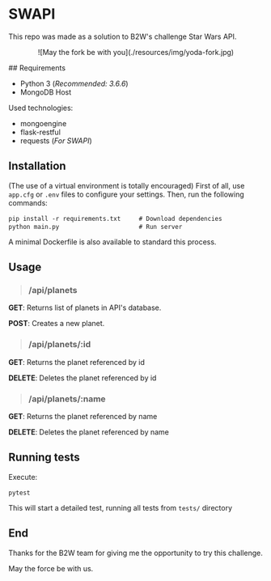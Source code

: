 # SWAPI

This repo was made as a solution to B2W's challenge Star Wars API.
<p align="center">
    ![May the fork be with you](./resources/img/yoda-fork.jpg)
</p>
## Requirements

- Python 3 (*Recommended: 3.6.6*)
- MongoDB Host

Used technologies:

* mongoengine
* flask-restful
* requests (*For SWAPI*)

## Installation

(The use of a virtual environment is totally encouraged)
First of all, use `app.cfg` or `.env` files to configure your settings.
Then, run the following commands:

```
pip install -r requirements.txt     # Download dependencies
python main.py                      # Run server
```

A minimal Dockerfile is also available to standard this process.

## Usage

> ### /api/planets
**GET**: Returns list of planets in API's database.

**POST**: Creates a new planet.

> ### /api/planets/:id
 **GET**: Returns the planet referenced by id

 **DELETE**: Deletes the planet referenced by id

 > ### /api/planets/:name
 **GET**: Returns the planet referenced by name

 **DELETE**: Deletes the planet referenced by name

## Running tests

Execute:

```
pytest
```

This will start a detailed test, running all tests from `tests/` directory

## End

Thanks for the B2W team for giving me the opportunity to try this challenge.

May the force be with us.